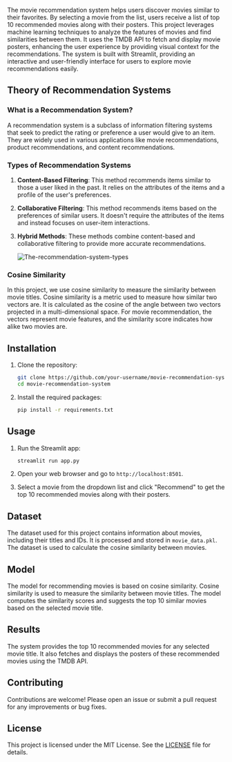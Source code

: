 

The movie recommendation system helps users discover movies similar to their favorites. By selecting a movie from the list, users receive a list of top 10 recommended movies along with their posters. This project leverages machine learning techniques to analyze the features of movies and find similarities between them. It uses the TMDB API to fetch and display movie posters, enhancing the user experience by providing visual context for the recommendations. The system is built with Streamlit, providing an interactive and user-friendly interface for users to explore movie recommendations easily.

## Theory of Recommendation Systems

### What is a Recommendation System?

A recommendation system is a subclass of information filtering systems that seek to predict the rating or preference a user would give to an item. They are widely used in various applications like movie recommendations, product recommendations, and content recommendations.

### Types of Recommendation Systems

1. **Content-Based Filtering**: This method recommends items similar to those a user liked in the past. It relies on the attributes of the items and a profile of the user's preferences.

2. **Collaborative Filtering**: This method recommends items based on the preferences of similar users. It doesn't require the attributes of the items and instead focuses on user-item interactions.

3. **Hybrid Methods**: These methods combine content-based and collaborative filtering to provide more accurate recommendations.
   
    ![The-recommendation-system-types](https://github.com/user-attachments/assets/b08f4f84-9210-4dfb-9734-860b353a3da7)

### Cosine Similarity

In this project, we use cosine similarity to measure the similarity between movie titles. Cosine similarity is a metric used to measure how similar two vectors are. It is calculated as the cosine of the angle between two vectors projected in a multi-dimensional space. For movie recommendation, the vectors represent movie features, and the similarity score indicates how alike two movies are.

## Installation

1. Clone the repository:
    ```bash
    git clone https://github.com/your-username/movie-recommendation-system.git
    cd movie-recommendation-system
    ```

2. Install the required packages:
    ```bash
    pip install -r requirements.txt
    ```

## Usage

1. Run the Streamlit app:
    ```bash
    streamlit run app.py
    ```

2. Open your web browser and go to `http://localhost:8501`.

3. Select a movie from the dropdown list and click "Recommend" to get the top 10 recommended movies along with their posters.

## Dataset

The dataset used for this project contains information about movies, including their titles and IDs. It is processed and stored in `movie_data.pkl`. The dataset is used to calculate the cosine similarity between movies.

## Model

The model for recommending movies is based on cosine similarity. Cosine similarity is used to measure the similarity between movie titles. The model computes the similarity scores and suggests the top 10 similar movies based on the selected movie title.

## Results

The system provides the top 10 recommended movies for any selected movie title. It also fetches and displays the posters of these recommended movies using the TMDB API.



## Contributing

Contributions are welcome! Please open an issue or submit a pull request for any improvements or bug fixes.

## License

This project is licensed under the MIT License. See the [LICENSE](LICENSE) file for details.
